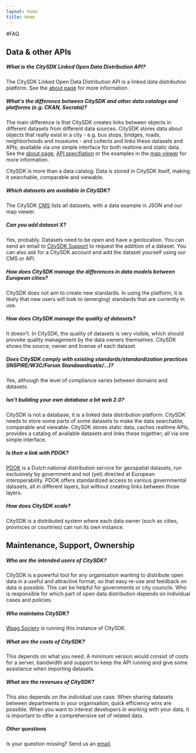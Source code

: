 ```yaml
---
layout: home
title: Home
---
```


#FAQ

## Data & other APIs

##### What is the CitySDK Linked Open Data Distribution API?

The CitySDK Linked Open Data Distribution API is a linked data distribution platform. See the [about page](about) for more information.

##### What's the difference between CitySDK and other data catalogs and platforms (e.g. CKAN, Socrata)?

The main difference is that CitySDK creates links between objects in different datasets from different data sources. CitySDK stores data about objects that really exist in a city - e.g. bus stops, bridges, roads, neighborhoods and museums - and collects and links these datasets and APIs; available via one simple interface for both realtime and static data. See the [about page](about), [API specifiation](dev) or the examples in the [map viewer](map) for more information.

CitySDK is more than a data catalog. Data is stored in CitySDK itself, making it searchable, comparable and viewable.

##### Which datasets are available in CitySDK?

The CitySDK [CMS](http://cms.citysdk.waag.org/) lists all datasets, with a data example in JSON and our map viewer.

##### Can you add dataset X?

Yes, probably. Datasets need to be open and have a geolocation. You can send an email to <a href='citysdk@waag.org'>CitySDK Support</a> to request the addition of a dataset. You can also ask for a CitySDK account and add the dataset yourself using our CMS or API.

##### How does CitySDK manage the differences in data models between European cities?

CitySDK does not aim to create new standards. In using the platform, it is likely that new users will look to (emerging) standards that are currently in use.

##### How does CitySDK manage the quality of datasets?

It doesn't. In CitySDK, the quality of datasets is very visible, which should provoke quality management by the data owners themselves. CitySDK shows the source, owner and license of each dataset.

##### Does CitySDK comply with existing standards/standardization practices (INSPIRE/W3C/Forum Standaardisatie/...)?

Yes, although the level of compliance varies between domains and datasets.

##### Isn't building your own database a bit web 2.0?

CitySDK is not a database, it is a linked data distribution platform. CitySDK needs to store some parts of some datasets to make the data searchable, comparable and viewable. CitySDK stores static data, caches realtime APIs, provides a catalog of available datasets and links these together; all via one simple interface.

#####  Is their a link with PDOK?

[PDOK](https://www.pdok.nl/) is a Dutch national distribution service for geospatial datasets, run exclusively by government and not (yet) directed at European interoperability. PDOK offers standardized access to various governmental datasets, all in different layers, but without creating links between those layers.

##### How does CitySDK scale?

CitySDK is a distributed system where each data owner (such as cities, provinces or countries) can run its own instance.

## Maintenance, Support, Ownership

##### Who are the intended users of CitySDK?

CitySDK is a powerful tool for any organisation wanting to distribute open data in a useful and attractive format, so that easy re-use and feedback on data is possible. This can be helpful for governments or city councils. Who is responsible for which part of open data distribution depends on individual cases and policies.

##### Who maintains CitySDK?

[Waag Society](http://waag.org) is running this instance of CitySDK.

##### What are the costs of CitySDK?

This depends on what you need. A minimum version would consist of costs for a server, bandwidth and support to keep the API running and give some assistance when importing datasets.

##### What are the revenues of CitySDK?

This also depends on the individual use case. When sharing datasets between departments in your organisation, quick efficiency wins are possible. When you want to interest developers in working with your data, it is important to offer a comprehensive set of related data.

##### Other questions

Is your question missing? Send us an <a href="citysdk@waag.org">email</a>.